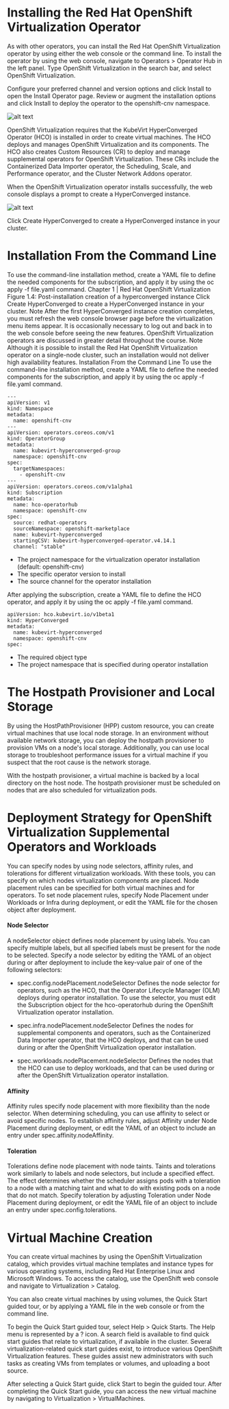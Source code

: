 # Installing the Red Hat OpenShift Virtualization Operator

As with other operators, you can install the Red Hat OpenShift Virtualization operator by using either the web console or the command line. To install the operator by using the web console, navigate to Operators > Operator Hub in the left panel. Type OpenShift Virtualization in the search bar, and select OpenShift Virtualization. 

Configure your preferred channel and version options and click Install to open the Install Operator page. Review or augment the installation options and click Install to deploy the operator to the openshift-cnv namespace.

![alt text](./images/ov1.png)

OpenShift Virtualization requires that the KubeVirt HyperConverged Operator (HCO) is installed in order to create virtual machines. The HCO deploys and manages OpenShift Virtualization and its components. The HCO also creates Custom Resources (CR) to deploy and manage supplemental operators for OpenShift Virtualization. These CRs include the Containerized Data Importer operator, the Scheduling, Scale, and Performance operator, and the Cluster Network Addons operator.

When the OpenShift Virtualization operator installs successfully, the web console displays a prompt to create a HyperConverged instance.

![alt text](./images/ov2.png)

Click Create HyperConverged to create a HyperConverged instance in your cluster.


# Installation From the Command Line

To use the command-line installation method, create a YAML file to define the needed components for the subscription, and apply it by using the oc apply -f file.yaml command.
Chapter 1 | Red Hat OpenShift Virtualization
Figure 1.4: Post-installation creation of a hyperconverged instance
Click Create HyperConverged to create a HyperConverged instance in your cluster.
Note
After the first HyperConverged instance creation completes, you must refresh
the web console browser page before the virtualization menu items appear. It is
occasionally necessary to log out and back in to the web console before seeing the
new features.
OpenShift Virtualization operators are discussed in greater detail throughout the course.
Note
Although it is possible to install the Red Hat OpenShift Virtualization operator on a
single-node cluster, such an installation would not deliver high availability features.
Installation From the Command Line
To use the command-line installation method, create a YAML file to define the needed
components for the subscription, and apply it by using the oc apply -f file.yaml command.

    ---
    apiVersion: v1
    kind: Namespace
    metadata:
      name: openshift-cnv
    ---
    apiVersion: operators.coreos.com/v1
    kind: OperatorGroup
    metadata:
      name: kubevirt-hyperconverged-group
      namespace: openshift-cnv
    spec:
      targetNamespaces:
        - openshift-cnv
    ---
    apiVersion: operators.coreos.com/v1alpha1
    kind: Subscription
    metadata:
      name: hco-operatorhub
      namespace: openshift-cnv
    spec:
      source: redhat-operators
      sourceNamespace: openshift-marketplace
      name: kubevirt-hyperconverged
      startingCSV: kubevirt-hyperconverged-operator.v4.14.1
      channel: "stable"

- The project namespace for the virtualization operator installation (default: openshift-cnv)
- The specific operator version to install
- The source channel for the operator installation

After applying the subscription, create a YAML file to define the HCO operator, and apply it by
using the oc apply -f file.yaml command.

    apiVersion: hco.kubevirt.io/v1beta1
    kind: HyperConverged
    metadata:
      name: kubevirt-hyperconverged
      namespace: openshift-cnv
    spec:

- The required object type
- The project namespace that is specified during operator installation

# The Hostpath Provisioner and Local Storage

By using the HostPathProvisioner (HPP) custom resource, you can create virtual machines that use local node storage. In an environment without available network storage, you can deploy the hostpath provisioner to provision VMs on a node's local storage. Additionally, you can use local
storage to troubleshoot performance issues for a virtual machine if you suspect that the root cause is the network storage.

With the hostpath provisioner, a virtual machine is backed by a local directory on the host node. The hostpath provisioner must be scheduled on nodes that are also scheduled for virtualization pods.

# Deployment Strategy for OpenShift Virtualization Supplemental Operators and Workloads
You can specify nodes by using node selectors, affinity rules, and tolerations for different virtualization workloads. With these tools, you can specify on which nodes virtualization components are placed. Node placement rules can be specified for both virtual machines and for
operators. To set node placement rules, specify Node Placement under Workloads or Infra during deployment, or edit the YAML file for the chosen object after deployment.

#### Node Selector
A nodeSelector object defines node placement by using labels. You can specify multiple labels, but all specified labels must be present for the node to be selected. Specify a node selector by editing the YAML of an object during or after deployment to include the key-value pair of one of the following selectors:

- spec.config.nodePlacement.nodeSelector
Defines the node selector for operators, such as the HCO, that the Operator Lifecycle Manager (OLM) deploys during operator installation. To use the selector, you must edit the Subscription object for the hco-operatorhub during the OpenShift Virtualization operator installation.

- spec.infra.nodePlacement.nodeSelector
Defines the nodes for supplemental components and operators, such as the Containerized Data Importer operator, that the HCO deploys, and that can be used during or after the OpenShift Virtualization operator installation.

- spec.workloads.nodePlacement.nodeSelector
Defines the nodes that the HCO can use to deploy workloads, and that can be used during or after the OpenShift Virtualization operator installation.

#### Affinity
Affinity rules specify node placement with more flexibility than the node selector. When
determining scheduling, you can use affinity to select or avoid specific nodes.
To establish affinity rules, adjust Affinity under Node Placement during deployment, or
edit the YAML of an object to include an entry under spec.affinity.nodeAffinity.

#### Toleration
Tolerations define node placement with node taints. Taints and tolerations work similarly to
labels and node selectors, but include a specified effect. The effect determines whether the scheduler assigns pods with a toleration to a node with a matching taint and what to do
with existing pods on a node that do not match. Specify toleration by adjusting Toleration
under Node Placement during deployment, or edit the YAML file of an object to include an
entry under spec.config.tolerations. 


# Virtual Machine Creation
You can create virtual machines by using the OpenShift Virtualization catalog, which provides virtual machine templates and instance types for various operating systems, including Red Hat Enterprise Linux and Microsoft Windows. To access the catalog, use the OpenShift web console
and navigate to Virtualization > Catalog. 

You can also create virtual machines by using volumes, the Quick Start guided tour, or by applying
a YAML file in the web console or from the command line.

To begin the Quick Start guided tour, select Help > Quick Starts. The Help menu is represented by a ? icon. A search field is available to find quick start guides that relate to virtualization, if available in the cluster. Several virtualization-related quick start guides exist, to introduce various OpenShift Virtualization features. These guides assist new administrators with such tasks as creating VMs from templates or volumes, and uploading a boot source.

After selecting a Quick Start guide, click Start to begin the guided tour. After completing the Quick Start guide, you can access the new virtual machine by navigating to Virtualization > VirtualMachines.